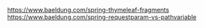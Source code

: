 https://www.baeldung.com/spring-thymeleaf-fragments
https://www.baeldung.com/spring-requestparam-vs-pathvariable
